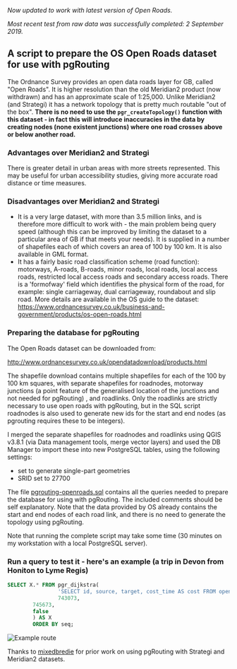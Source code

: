 *Now updated to work with latest version of Open Roads.*

*Most recent test from raw data was successfully completed: 2 September 2019.*

## A script to prepare the OS Open Roads dataset for use with pgRouting

The Ordnance Survey provides an open data roads layer for GB, called "Open Roads". It is higher resolution than the old Meridian2 product (now withdrawn) and has an approximate  scale of 1:25,000. Unlike Meridian2 (and Strategi) it has a network topology that is pretty much routable "out of the box". **There is no need to use the `pgr_createTopology()` function with this dataset - in fact this will introduce inaccuracies in the data by creating nodes (none existent junctions) where one road crosses above or below another road.**

### Advantages over Meridian2 and Strategi
There is greater detail in urban areas with more streets represented. This may be useful for urban accessibility studies, giving more accurate road distance or time measures. 

### Disadvantages over Meridian2 and Strategi
- It is a very large dataset, with more than 3.5 million links, and is therefore more difficult to work with - the main problem being query speed (although this can be improved by limiting the dataset to a particular area of GB if that meets your needs). It is supplied in a number of shapefiles each of which covers an area of 100 by 100 km. It is also available in GML format.
- It has a fairly basic road classification scheme (road function): motorways, A-roads, B-roads, minor roads, local roads, local access roads, restricted local access roads and secondary access roads. There is a 'formofway' field which identifies the physical form of the road, for example: single carriageway, dual carriageway, roundabout and slip road. More details are available in the OS guide to the dataset: https://www.ordnancesurvey.co.uk/business-and-government/products/os-open-roads.html

### Preparing the database for pgRouting
The Open Roads dataset can be downloaded from:

http://www.ordnancesurvey.co.uk/opendatadownload/products.html

The shapefile download contains multiple shapefiles for each of the 100 by 100 km squares, with separate shapefiles for roadnodes, motorway junctions (a point feature of the generalised location of the junctions and not needed for pgRouting) , and roadlinks. Only the roadlinks are strictly necessary to use open roads with pgRouting, but in the SQL script roadnodes is also used to generate new ids for the start and end nodes (as pgrouting requires these to be integers).

I merged the separate shapefiles for roadnodes and roadlinks using QGIS v3.8.1 (via Data management tools, merge vector layers) and used the DB Manager to import these into new PostgreSQL tables, using the following settings:
- set to generate single-part geometries
- SRID set to 27700

The file [pgrouting-openroads.sql](pgrouting-openroads.sql) contains all the queries needed to prepare the database for using with pgRouting. The included comments should be self explanatory. Note that the data provided by OS already contains the start and end nodes of each road link, and there is no need to generate the topology using pgRouting. 

Note that running the complete script may take some time (30 minutes on my workstation with a local PostgreSQL server).

### Run a query to test it - here's an example (a trip in Devon from Honiton to Lyme Regis)

```sql
SELECT X.* FROM pgr_dijkstra(
                'SELECT id, source, target, cost_time AS cost FROM openroads.roadlinks',
                743073,
		745673,
		false
		) AS X
		ORDER BY seq;
```

![Example route](honiton-lyme.png)

Thanks to [mixedbredie](https://github.com/mixedbredie) for prior work on using pgRouting with Strategi and Meridian2 datasets.
